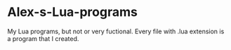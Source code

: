 # Alex-s-Lua-programs
My Lua programs, but not or very fuctional.
Every file with .lua extension is a program that I created.
